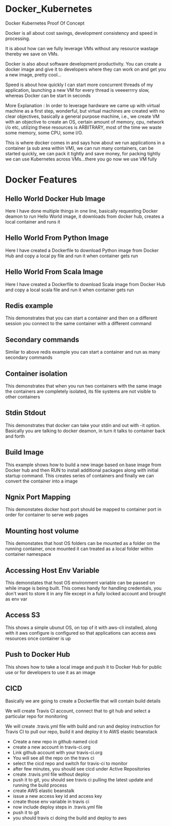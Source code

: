 # Docker_Kubernetes
Docker Kubernetes Proof Of Concept

Docker is all about cost savings, development consistency and speed in processing. 

It is about how can we fully leverage VMs without any resource wastage thereby we save on VMs. 

Docker is also about software development productivity. You can create a docker image and give it to developers where they can work on and get you a new image, pretty cool...

Speed is about how quickly I can start more concurrent threads of my application, launching a new VM for every thread is veeeerrrry slow, whereas Docker can be start in seconds


More Explanation : 
In order to leverage hardware we came up with virtual machine as a first step, wonderful, but virtual machines are created with no clear objectives, basically a general purpose machine, i.e., we create VM with an objective to create an OS, certain amount of memory, cpu, network i/o etc, utilizing these resources is ARBITRARY, most of the time we waste some memory, some CPU, some I/O. 

This is where docker comes in and says how about we run applications in a container (a sub area within VM), we can run many containers, can be started quickly, we can pack it tightly and save money, for packing tightly we can use Kubernetes across VMs...there you go now we use VM fully


# Docker Features 

## Hello World Docker Hub Image 
Here I have done multiple things in one line, basically requesting Docker deamon to run Hello World image, it downloads from docker hub, creates a local container and runs it

## Hello World From Python Image
Here I have created a Dockerfile to download Python image from Docker Hub and copy a local py file and run it when container gets run

## Hello World From Scala Image
Here I have created a Dockerfile to download Scala image from Docker Hub and copy a local scala file and run it when container gets run

## Redis example
This demonstrates that you can start a container and then on a different session you connect to the same container with a different command

## Secondary commands 
Similar to above redis example you can start a container and run as many secondary commands 

## Container isolation 
This demonstrates that when you run two containers with the same image the containers are completely isolated, its file systems are not visible to other containers 

## Stdin Stdout
This demonstrates that docker can take your stdin and out with -it option. Basically you are talking to docker deamon, in turn it talks to container back and forth

## Build Image 
This example shows how to build a new image based on base image from Docker hub and then RUN to install additional packages along with initial startup command. This creates series of containers and finally we can convert the container into a image

## Ngnix Port Mapping
This demonstates docker host port should be mapped to container port in order for container to serve web pages

## Mounting host volume
This demonstates that host OS folders can be mounted as a folder on the running container, once mounted it can treated as a local folder within container namespace

## Accessing Host Env Variable
This demonstates that host OS environment variable can be passed on while image is being built. This comes handy for handling credentials, you don't want to store it in any file except in a fully locked account and brought as env var

## Access S3
This shows a simple ubunut OS, on top of it with aws-cli installed, along with it aws configure is configured so that applications can access aws resources once container is up

## Push to Docker Hub
This shows how to take a local image and push it to Docker Hub for public use or for developers to use it as an image

## CICD
Basically we are going to create a Dockerfile that will contain build details

We will create Travis CI account, connect that to git hub and select a particular repo for monitoring

We will create .travis.yml file with build and run and deploy instruction for Travis CI to pull our repo, build it and deploy it to AWS elastic beanstack

- Create a new repo in github named cicd 
- create a new account in travis-ci.org 
- Link github account with your travis-ci.org 
- You will see all the repo on the travs ci 
- select the cicd repo and switch for travis-ci to monitor 
- after few minutes, you should see cicd under Active Repositories 
- create .travis.yml file  without deploy 
- push it to git, you should see travis ci pulling the latest update and running the build process 
- create AWS elastic beanstalk 
- issue a new access key id and access key 
- create those env variable in travis ci 
- now include deploy steps in .travis.yml file 
- push it to git 
- you should travis ci doing the build and deploy to aws
